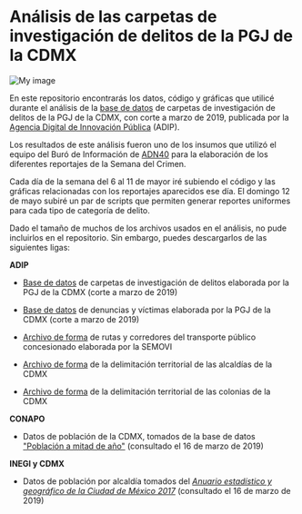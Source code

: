 # Análisis de las carpetas de investigación de delitos de la PGJ de la CDMX

![My image](https://github.com/segasi/bi_sc/blob/master/03_graficas/lunes/violacion/02_frecuencia_ci_acumulada_diariamente_por_violaci%C3%B3n.png)

En este repositorio encontrarás los datos, código y gráficas que utilicé durante el análisis de la [base de datos](https://datos.cdmx.gob.mx/explore/dataset/carpetas-de-investigacion-pgj-cdmx/table/) de carpetas de investigación de delitos de la PGJ de la CDMX, con corte a marzo de 2019, publicada por la [Agencia Digital de Innovación Pública](https://adip.cdmx.gob.mx/) (ADIP).

Los resultados de este análisis fueron uno de los insumos que utilizó el equipo del Buró de Información de [ADN40](https://www.adn40.mx/) para la elaboración de los diferentes reportajes de la Semana del Crimen.

Cada día de la semana del 6 al 11 de mayor iré subiendo el código y las gráficas relacionadas con los reportajes aparecidos ese día. El domingo 12 de mayo subiré un par de scripts que permiten generar reportes uniformes para cada tipo de categoría de delito.

Dado el tamaño de muchos de los archivos usados en el análisis, no pude incluirlos en el repositorio. Sin embargo, puedes descargarlos de las siguientes ligas:

**ADIP** 

- [Base de datos](https://datos.cdmx.gob.mx/explore/dataset/carpetas-de-investigacion-pgj-cdmx/table/) de carpetas de investigación de delitos elaborada por la PGJ de la CDMX (corte a marzo de 2019)
 
- [Base de datos](https://datos.cdmx.gob.mx/explore/dataset/denuncias-victimas-pgj/table/) de denuncias y víctimas elaborada por la PGJ de la CDMX (corte a marzo de 2019)

- [Archivo de forma](https://datos.cdmx.gob.mx/explore/dataset/rutas-y-corredores-del-transporte-publico-concesionado/table/) de rutas y corredores del transporte público concesionado elaborada por la SEMOVI

- [Archivo de forma](https://datos.cdmx.gob.mx/explore/dataset/alcaldias/table/) de la delimitación territorial de las alcaldías de la CDMX

- [Archivo de forma](https://datos.cdmx.gob.mx/explore/dataset/coloniascdmx/table/) de la delimitación territorial de las colonias de la CDMX

**CONAPO**

- Datos de población de la CDMX, tomados de la base de datos ["Población a mitad de año"](http://www.conapo.gob.mx/work/models/CONAPO/Datos_Abiertos/Proyecciones2018/pob_mit_proyecciones.csv) (consultado el 16 de marzo de 2019)

**INEGI y CDMX**

- Datos de población por alcaldía tomados del [*Anuario estadístico y geográfico de la Ciudad de México 2017*](http://internet.contenidos.inegi.org.mx/contenidos/productos/prod_serv/contenidos/espanol/bvinegi/productos/nueva_estruc/actualizacion_continua/702825094683.zip) (consultado el 16 de marzo de 2019)



